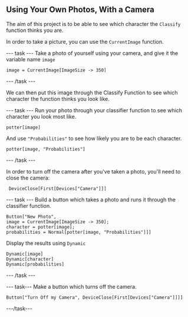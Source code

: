 ## Using Your Own Photos, With a Camera

The aim of this project is to be able to see which character the `Classify` function thinks you are.

In order to take a picture, you can use the `CurrentImage` function.

--- task ---
Take a photo of yourself using your camera, and give it the variable name `image`

`image = CurrentImage[ImageSize -> 350]`

--- /task ---

We can then put this image through the Classify Function to see which character the function thinks you look like.

--- task ---
Run your photo through your classifier function to see which character you look most like.

```potter[image]```

And use `"Probabilities"` to see how likely you are to be each character.

```potter[image, "Probabilities"]```

--- /task ---

In order to turn off the camera after you've taken a photo, you'll need to close the camera:

``` DeviceClose[First[Devices["Camera"]]]```

--- task ---
Build a button which takes a photo and runs it through the classifier function.

```
Button["New Photo",
image = CurrentImage[ImageSize -> 350];
character = potter[image];
probabilities = Normal[potter[image, "Probabilities"]]]
 ```
 
 Display the results using `Dynamic`
 
```
Dynamic[image]
Dynamic[character]
Dynamic[probabilities]
```
--- /task ---

--- task---
Make a button which turns off the camera.

```
Button["Turn Off my Camera", DeviceClose[First[Devices["Camera"]]]]
```
---/task---